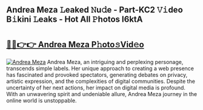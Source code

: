 ## Andrea Meza 𝙻eaked 𝙽u𝚍e - Part-KC2 𝚅𝚒deo B𝚒kini 𝙻eaks - Hot All 𝙿hotos I6ktA

# <h2><a href="http://ld3i7mk.urlbe.top/?page=Andrea+Meza">🔗🔗👉👉 Andrea Meza P𝚑oto𝚜Vid𝚎o</a></h2>

[![Andrea Meza](https://i.imgur.com/eBuTRDB.gif)](http://ld3i7mk.urlbe.top/?page=Andrea+Meza)
Andrea Meza, an intriguing and perplexing personage, transcends simple labels. Her unique approach to creating a web presence has fascinated and provoked spectators, generating debates on privacy, artistic expression, and the complexities of digital communities. Despite the uncertainty of her next actions, her impact on digital media is profound. With an unwavering spirit and undeniable allure, Andrea Meza journey in the online world is unstoppable.
